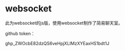 # websocket

此为websocket的js版，使用websocket制作了简易聊天室。



github token：

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